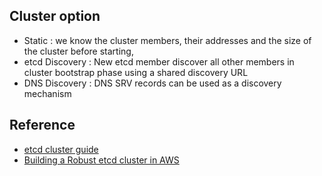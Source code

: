 

## Cluster option
- Static : we know the cluster members, their addresses and the size of the cluster before starting, 
- etcd Discovery : New etcd member discover all other members in cluster bootstrap phase using a shared discovery URL
- DNS Discovery : DNS SRV records can be used as a discovery mechanism


## Reference
- [etcd cluster guide](https://coreos.com/etcd/docs/latest/clustering.html)
- [Building a Robust etcd cluster in AWS](https://crewjam.com/etcd-aws/)
